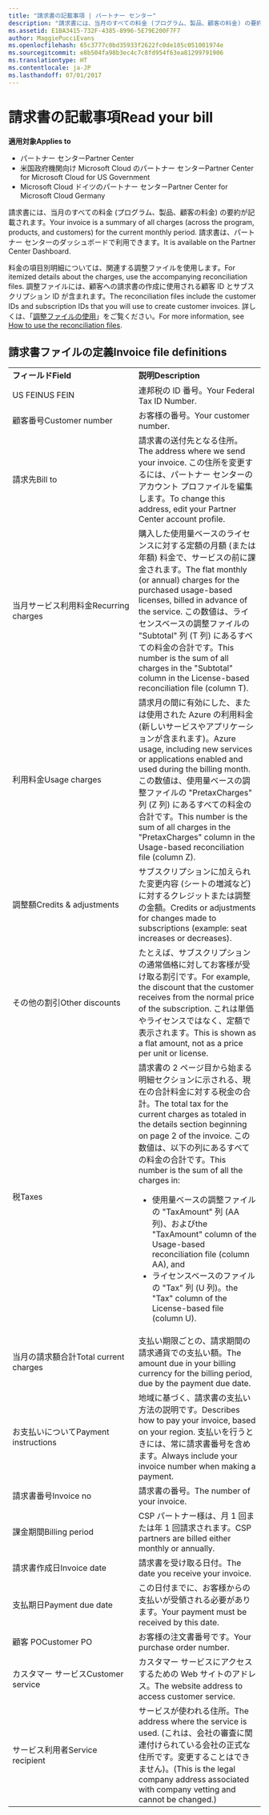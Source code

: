 ```yaml
---
title: "請求書の記載事項 | パートナー センター"
description: "請求書には、当月のすべての料金 (プログラム、製品、顧客の料金) の要約が記載されます。 請求書は、パートナー センターのダッシュボードで利用できます。"
ms.assetid: E1BA3415-732F-4385-8996-5E79E200F7F7
author: MaggiePucciEvans
ms.openlocfilehash: 65c3777c0bd35933f2622fc0de105c051001974e
ms.sourcegitcommit: e8b504fa98b3ec4c7c8fd954f63ea81299791906
ms.translationtype: HT
ms.contentlocale: ja-JP
ms.lasthandoff: 07/01/2017
---
```

# <a name="read-your-bill"></a><span data-ttu-id="f339e-104">請求書の記載事項</span><span class="sxs-lookup"><span data-stu-id="f339e-104">Read your bill</span></span>

**<span data-ttu-id="f339e-105">適用対象</span><span class="sxs-lookup"><span data-stu-id="f339e-105">Applies to</span></span>**

-  <span data-ttu-id="f339e-106">パートナー センター</span><span class="sxs-lookup"><span data-stu-id="f339e-106">Partner Center</span></span>
-  <span data-ttu-id="f339e-107">米国政府機関向け Microsoft Cloud のパートナー センター</span><span class="sxs-lookup"><span data-stu-id="f339e-107">Partner Center for Microsoft Cloud for US Government</span></span>
-  <span data-ttu-id="f339e-108">Microsoft Cloud ドイツのパートナー センター</span><span class="sxs-lookup"><span data-stu-id="f339e-108">Partner Center for Microsoft Cloud Germany</span></span>

<span data-ttu-id="f339e-109">請求書には、当月のすべての料金 (プログラム、製品、顧客の料金) の要約が記載されます。</span><span class="sxs-lookup"><span data-stu-id="f339e-109">Your invoice is a summary of all charges (across the program, products, and customers) for the current monthly period.</span></span> <span data-ttu-id="f339e-110">請求書は、パートナー センターのダッシュボードで利用できます。</span><span class="sxs-lookup"><span data-stu-id="f339e-110">It is available on the Partner Center Dashboard.</span></span>

<span data-ttu-id="f339e-111">料金の項目別明細については、関連する調整ファイルを使用します。</span><span class="sxs-lookup"><span data-stu-id="f339e-111">For itemized details about the charges, use the accompanying reconciliation files.</span></span> <span data-ttu-id="f339e-112">調整ファイルには、顧客への請求書の作成に使用される顧客 ID とサブスクリプション ID が含まれます。</span><span class="sxs-lookup"><span data-stu-id="f339e-112">The reconciliation files include the customer IDs and subscription IDs that you will use to create customer invoices.</span></span> <span data-ttu-id="f339e-113">詳しくは、「[調整ファイルの使用](use-the-reconciliation-files.md)」をご覧ください。</span><span class="sxs-lookup"><span data-stu-id="f339e-113">For more information, see [How to use the reconciliation files](use-the-reconciliation-files.md).</span></span>

## <a name="invoice-file-definitions"></a><span data-ttu-id="f339e-114">請求書ファイルの定義</span><span class="sxs-lookup"><span data-stu-id="f339e-114">Invoice file definitions</span></span>


<table>
<colgroup>
<col width="50%" />
<col width="50%" />
</colgroup>
<tbody>
<tr class="odd">
<td><strong><span data-ttu-id="f339e-115">フィールド</span><span class="sxs-lookup"><span data-stu-id="f339e-115">Field</span></span></strong></td>
<td><strong><span data-ttu-id="f339e-116">説明</span><span class="sxs-lookup"><span data-stu-id="f339e-116">Description</span></span></strong></td>
</tr>
<tr class="even">
<td><span data-ttu-id="f339e-117">US FEIN</span><span class="sxs-lookup"><span data-stu-id="f339e-117">US FEIN</span></span></td>
<td><span data-ttu-id="f339e-118">連邦税の ID 番号。</span><span class="sxs-lookup"><span data-stu-id="f339e-118">Your Federal Tax ID Number.</span></span></td>
</tr>
<tr class="odd">
<td><span data-ttu-id="f339e-119">顧客番号</span><span class="sxs-lookup"><span data-stu-id="f339e-119">Customer number</span></span></td>
<td><span data-ttu-id="f339e-120">お客様の番号。</span><span class="sxs-lookup"><span data-stu-id="f339e-120">Your customer number.</span></span></td>
</tr>
<tr class="even">
<td><span data-ttu-id="f339e-121">請求先</span><span class="sxs-lookup"><span data-stu-id="f339e-121">Bill to</span></span></td>
<td><span data-ttu-id="f339e-122">請求書の送付先となる住所。</span><span class="sxs-lookup"><span data-stu-id="f339e-122">The address where we send your invoice.</span></span> <span data-ttu-id="f339e-123">この住所を変更するには、パートナー センターのアカウント プロファイルを編集します。</span><span class="sxs-lookup"><span data-stu-id="f339e-123">To change this address, edit your Partner Center account profile.</span></span></td>
</tr>
<tr class="odd">
<td><span data-ttu-id="f339e-124">当月サービス利用料金</span><span class="sxs-lookup"><span data-stu-id="f339e-124">Recurring charges</span></span></td>
<td><span data-ttu-id="f339e-125">購入した使用量ベースのライセンスに対する定額の月額 (または年額) 料金で、サービスの前に課金されます。</span><span class="sxs-lookup"><span data-stu-id="f339e-125">The flat monthly (or annual) charges for the purchased usage-based licenses, billed in advance of the service.</span></span> <span data-ttu-id="f339e-126">この数値は、ライセンスベースの調整ファイルの &quot;Subtotal&quot; 列 (T 列) にあるすべての料金の合計です。</span><span class="sxs-lookup"><span data-stu-id="f339e-126">This number is the sum of all charges in the &quot;Subtotal&quot; column in the License-based reconciliation file (column T).</span></span></td>
</tr>
<tr class="even">
<td><span data-ttu-id="f339e-127">利用料金</span><span class="sxs-lookup"><span data-stu-id="f339e-127">Usage charges</span></span></td>
<td><span data-ttu-id="f339e-128">請求月の間に有効にした、または使用された Azure の利用料金 (新しいサービスやアプリケーションが含まれます)。</span><span class="sxs-lookup"><span data-stu-id="f339e-128">Azure usage, including new services or applications enabled and used during the billing month.</span></span> <span data-ttu-id="f339e-129">この数値は、使用量ベースの調整ファイルの &quot;PretaxCharges&quot; 列 (Z 列) にあるすべての料金の合計です。</span><span class="sxs-lookup"><span data-stu-id="f339e-129">This number is the sum of all charges in the &quot;PretaxCharges&quot; column in the Usage-based reconciliation file (column Z).</span></span></td>
</tr>
<tr class="odd">
<td><span data-ttu-id="f339e-130">調整額</span><span class="sxs-lookup"><span data-stu-id="f339e-130">Credits &amp; adjustments</span></span></td>
<td><span data-ttu-id="f339e-131">サブスクリプションに加えられた変更内容 (シートの増減など) に対するクレジットまたは調整の金額。</span><span class="sxs-lookup"><span data-stu-id="f339e-131">Credits or adjustments for changes made to subscriptions (example: seat increases or decreases).</span></span></td>
</tr>
<tr class="even">
<td><span data-ttu-id="f339e-132">その他の割引</span><span class="sxs-lookup"><span data-stu-id="f339e-132">Other discounts</span></span></td>
<td><span data-ttu-id="f339e-133">たとえば、サブスクリプションの通常価格に対してお客様が受け取る割引です。</span><span class="sxs-lookup"><span data-stu-id="f339e-133">For example, the discount that the customer receives from the normal price of the subscription.</span></span> <span data-ttu-id="f339e-134">これは単価やライセンスではなく、定額で表示されます。</span><span class="sxs-lookup"><span data-stu-id="f339e-134">This is shown as a flat amount, not as a price per unit or license.</span></span></td>
</tr>
<tr class="odd">
<td><span data-ttu-id="f339e-135">税</span><span class="sxs-lookup"><span data-stu-id="f339e-135">Taxes</span></span></td>
<td><span data-ttu-id="f339e-136">請求書の 2 ページ目から始まる明細セクションに示される、現在の合計料金に対する税金の合計。</span><span class="sxs-lookup"><span data-stu-id="f339e-136">The total tax for the current charges as totaled in the details section beginning on page 2 of the invoice.</span></span> <span data-ttu-id="f339e-137">この数値は、以下の列にあるすべての料金の合計です。</span><span class="sxs-lookup"><span data-stu-id="f339e-137">This number is the sum of all the charges in:</span></span>
<ul>
<li><span data-ttu-id="f339e-138">使用量ベースの調整ファイルの &quot;TaxAmount&quot; 列 (AA 列)、および</span><span class="sxs-lookup"><span data-stu-id="f339e-138">the &quot;TaxAmount&quot; column of the Usage-based reconciliation file (column AA), and</span></span></li>
<li><span data-ttu-id="f339e-139">ライセンスベースのファイルの &quot;Tax&quot; 列 (U 列)。</span><span class="sxs-lookup"><span data-stu-id="f339e-139">the &quot;Tax&quot; column of the License-based file (column U).</span></span></li>
</ul></td>
</tr>
<tr class="even">
<td><span data-ttu-id="f339e-140">当月の請求額合計</span><span class="sxs-lookup"><span data-stu-id="f339e-140">Total current charges</span></span></td>
<td><span data-ttu-id="f339e-141">支払い期限ごとの、請求期間の請求通貨での支払い額。</span><span class="sxs-lookup"><span data-stu-id="f339e-141">The amount due in your billing currency for the billing period, due by the payment due date.</span></span></td>
</tr>
<tr class="odd">
<td><span data-ttu-id="f339e-142">お支払いについて</span><span class="sxs-lookup"><span data-stu-id="f339e-142">Payment instructions</span></span></td>
<td><span data-ttu-id="f339e-143">地域に基づく、請求書の支払い方法の説明です。</span><span class="sxs-lookup"><span data-stu-id="f339e-143">Describes how to pay your invoice, based on your region.</span></span> <span data-ttu-id="f339e-144">支払いを行うときには、常に請求書番号を含めます。</span><span class="sxs-lookup"><span data-stu-id="f339e-144">Always include your invoice number when making a payment.</span></span></td>
</tr>
<tr class="even">
<td><span data-ttu-id="f339e-145">請求書番号</span><span class="sxs-lookup"><span data-stu-id="f339e-145">Invoice no</span></span></td>
<td><span data-ttu-id="f339e-146">請求書の番号。</span><span class="sxs-lookup"><span data-stu-id="f339e-146">The number of your invoice.</span></span></td>
</tr>
<tr class="odd">
<td><span data-ttu-id="f339e-147">課金期間</span><span class="sxs-lookup"><span data-stu-id="f339e-147">Billing period</span></span></td>
<td><span data-ttu-id="f339e-148">CSP パートナー様は、月 1 回または年 1 回請求されます。</span><span class="sxs-lookup"><span data-stu-id="f339e-148">CSP partners are billed either monthly or annually.</span></span></td>
</tr>
<tr class="even">
<td><span data-ttu-id="f339e-149">請求書作成日</span><span class="sxs-lookup"><span data-stu-id="f339e-149">Invoice date</span></span></td>
<td><span data-ttu-id="f339e-150">請求書を受け取る日付。</span><span class="sxs-lookup"><span data-stu-id="f339e-150">The date you receive your invoice.</span></span></td>
</tr>
<tr class="odd">
<td><span data-ttu-id="f339e-151">支払期日</span><span class="sxs-lookup"><span data-stu-id="f339e-151">Payment due date</span></span></td>
<td><span data-ttu-id="f339e-152">この日付までに、お客様からの支払いが受領される必要があります。</span><span class="sxs-lookup"><span data-stu-id="f339e-152">Your payment must be received by this date.</span></span></td>
</tr>
<tr class="even">
<td><span data-ttu-id="f339e-153">顧客 PO</span><span class="sxs-lookup"><span data-stu-id="f339e-153">Customer PO</span></span></td>
<td><span data-ttu-id="f339e-154">お客様の注文書番号です。</span><span class="sxs-lookup"><span data-stu-id="f339e-154">Your purchase order number.</span></span></td>
</tr>
<tr class="odd">
<td><span data-ttu-id="f339e-155">カスタマー サービス</span><span class="sxs-lookup"><span data-stu-id="f339e-155">Customer service</span></span></td>
<td><span data-ttu-id="f339e-156">カスタマー サービスにアクセスするための Web サイトのアドレス。</span><span class="sxs-lookup"><span data-stu-id="f339e-156">The website address to access customer service.</span></span></td>
</tr>
<tr class="even">
<td><span data-ttu-id="f339e-157">サービス利用者</span><span class="sxs-lookup"><span data-stu-id="f339e-157">Service recipient</span></span></td>
<td><span data-ttu-id="f339e-158">サービスが使われる住所。</span><span class="sxs-lookup"><span data-stu-id="f339e-158">The address where the service is used.</span></span> <span data-ttu-id="f339e-159">(これは、会社の審査に関連付けられている会社の正式な住所です。変更することはできません)。</span><span class="sxs-lookup"><span data-stu-id="f339e-159">(This is the legal company address associated with company vetting and cannot be changed.)</span></span></td>
</tr>
</tbody>
</table>

 

 

 



